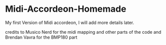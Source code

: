 # Midi-Accordeon-Homemade
My first Version of Midi accordeon, I will add more details later.








credits to Musico Nerd for the midi mapping and other parts of the code and Brendan Vavra for the BMP180 part

